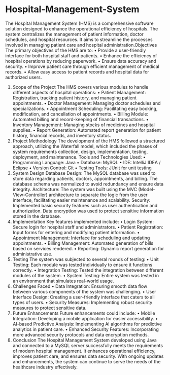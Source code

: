 # Hospital-Management-System
The Hospital Management System (HMS) is a comprehensive software solution designed to enhance the operational efficiency of hospitals. The system centralizes the management of patient information, doctor schedules, and hospital resources. It aims to streamline the processes involved in managing patient care and hospital administration.Objectives
The primary objectives of the HMS are to:
•	Provide a user-friendly interface for both hospital staff and patients.
•	Enhance the efficiency of hospital operations by reducing paperwork.
•	Ensure data accuracy and security.
•	Improve patient care through efficient management of medical records.
•	Allow easy access to patient records and hospital data for authorized users.
1. Scope of the Project
The HMS covers various modules to handle different aspects of hospital operations:
•	Patient Management: Registration, tracking patient history, and managing patient appointments.
•	Doctor Management: Managing doctor schedules and specializations.
•	Appointment Scheduling: Facilitating easy booking, modification, and cancellation of appointments.
•	Billing Module: Automated billing and record-keeping of financial transactions.
•	Inventory Management: Managing stocks of medicines and hospital supplies.
•	Report Generation: Automated report generation for patient history, financial records, and inventory status.
2. Project Methodology
The development of the HMS followed a structured approach, utilizing the Waterfall model, which included the phases of system requirements collection, design, implementation, testing, deployment, and maintenance.
Tools and Technologies Used:
•	Programming Language: Java
•	Database: MySQL
•	IDE: IntelliJ IDEA / Eclipse
•	Version Control: Git
•	Testing Tools: JUnit for unit testing
3. System Design
Database Design: The MySQL database was used to store data regarding patients, doctors, appointments, and billing. The database schema was normalized to avoid redundancy and ensure data integrity.
Architecture: The system was built using the MVC (Model-View-Controller) architecture to separate the logic from the user interface, facilitating easier maintenance and scalability.
Security: Implemented basic security features such as user authentication and authorization. Data encryption was used to protect sensitive information stored in the database.
4. Implementation
Key features implemented include:
•	Login System: Secure login for hospital staff and administrators.
•	Patient Registration: Input forms for entering and modifying patient information.
•	Appointment Management: Interface for scheduling and updating appointments.
•	Billing Management: Automated generation of bills based on services rendered.
•	Reporting: Dynamic report generation for administrative use.
5. Testing
The system was subjected to several rounds of testing:
•	Unit Testing: Each module was tested individually to ensure it functions correctly.
•	Integration Testing: Tested the integration between different modules of the system.
•	System Testing: Entire system was tested in an environment that simulates real-world usage.
6. Challenges Faced
•	Data Integration: Ensuring smooth data flow between various components of the system was challenging.
•	User Interface Design: Creating a user-friendly interface that caters to all types of users.
•	Security Measures: Implementing robust security measures to protect sensitive data.
7. Future Enhancements
Future enhancements could include:
•	Mobile Integration: Developing a mobile application for easier accessibility.
•	AI-based Predictive Analysis: Implementing AI algorithms for predictive analytics in patient care.
•	Enhanced Security Features: Incorporating more advanced security protocols and data encryption methods.
18. Conclusion
The Hospital Management System developed using Java and connected to a MySQL server successfully meets the requirements of modern hospital management. It enhances operational efficiency, improves patient care, and ensures data security. With ongoing updates and enhancements, the system can continue to serve the needs of the healthcare industry effectively.
